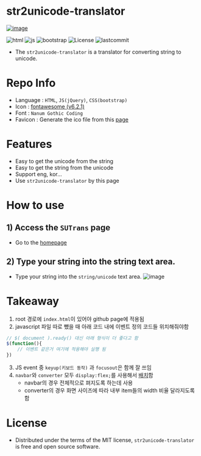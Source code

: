 # str2unicode-translator
[![image](https://user-images.githubusercontent.com/66377511/202885738-3a045696-296f-4f47-9cf5-0bc82242b385.png)](https://geongupark.github.io/str2unicode-translator/)

![html](https://img.shields.io/badge/HTML-5-red)
![js](https://img.shields.io/badge/jQuery-3.6.1-yellow)
![bootstrap](https://img.shields.io/badge/Bootstrap-5.1.3-green)
![License](https://camo.githubusercontent.com/890acbdcb87868b382af9a4b1fac507b9659d9bf/68747470733a2f2f696d672e736869656c64732e696f2f62616467652f6c6963656e73652d4d49542d626c75652e737667)
![lastcommit](https://img.shields.io/github/last-commit/geongupark/str2unicode-translator)

* The `str2unicode-translator` is a translator for converting string to unicode.
# Repo Info
* Language : `HTML`, `JS(jQuery)`, `CSS(bootstrap)`
* Icon : [fontawesome (v6.2.1)](https://fontawesome.com/icons/circle-question?s=solid&f=classic)
* Font : `Nanum Gothic Coding`
* Favicon : Generate the ico file from this [page](https://www.webestools.com/favicon-generator-online-icon-fav-convert-image-ico-img2ico-free-icon-maker-online.html)

# Features
* Easy to get the unicode from the string
* Easy to get the string from the unicode
* Support eng, kor...
* Use `str2unicode-translator` by this page

# How to use
## 1) Access the `SUTrans` page
* Go to the [homepage](https://geongupark.github.io/str2unicode-translator/)
## 2) Type your string into the string text area.
* Type your string into the `string/unicode` text area.
![image](https://user-images.githubusercontent.com/66377511/202885422-58dd8af1-d5e5-4bac-9910-5efe5d58926c.png)

# Takeaway
1. root 경로에 `index.html`이 있어야 github page에 적용됨
2. javascript 파일 따로 뺐을 때 아래 코드 내에 이벤트 정의 코드들 위치해줘야함
```javascript
// $( document ).ready() 대신 아래 형식이 더 좋다고 함
$(function(){
	// 이벤트 같은거 여기에 적용해야 실행 됨
})
```
3. JS event 중 `keyup(키보드 동작)` 과 `focusout`은 함께 잘 쓰임
4. `navbar`와 `converter` 모두 `display:flex;`를 사용해서 [배치](https://developer.mozilla.org/ko/docs/Web/CSS/flex)함
    * navbar의 경우 전체적으로 펴지도록 하는데 사용
    * converter의 경우 화면 사이즈에 따라 내부 item들의 width 비율 달라지도록 함
# License
* Distributed under the terms of the MIT license, `str2unicode-translator` is free and open source software.
